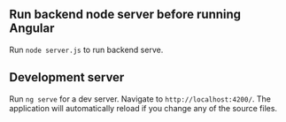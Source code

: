 ## Run backend node server before running Angular

Run `node server.js` to run backend serve.


## Development server

Run `ng serve` for a dev server. Navigate to `http://localhost:4200/`. The application will automatically reload if you change any of the source files.




